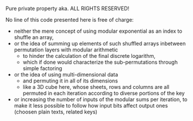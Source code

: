 Pure private property aka. ALL RIGHTS RESERVED!

No line of this code presented here is free of charge:
* neither the mere concept of using modular exponential as an index to shuffle an array,
* or the idea of summing up elements of such shuffled arrays inbetween permutation layers with modular arithmetic
  * to hinder the calculation of the final discrete logarithm,
   * which if done would characterize the sub-permutations through simple factoring
* or the idea of using multi-dimensional data
  * and permuting it in all of its dimensions
  *  like a 3D cube here, whose sheets, rows and columns are all permuted in each iteration according to diverse portions of the key
* or increasing the number of inputs of the modular sums per iteration, to make it less possible to follow how input bits affect output ones (choosen plain texts, related keys)
